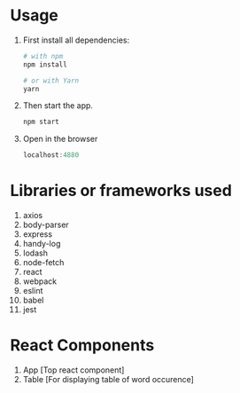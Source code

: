 # Usage
1. First install all dependencies:
    ```bash
    # with npm
    npm install

    # or with Yarn
    yarn
    ```

2. Then start the app.
    ```bash
    npm start
    ```

3. Open in the browser
    ```javascript
    localhost:4880
    ```

# Libraries or frameworks used
1. axios
2. body-parser
3. express
4. handy-log
5. lodash
6. node-fetch
7. react
8. webpack
9. eslint
10. babel
11. jest

# React Components
1. App [Top react component]
2. Table [For displaying table of word occurence]
